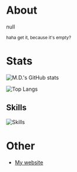 # About
null

<sup>haha get it, because it's empty?</sup>


# Stats
![M.D.'s GitHub stats](https://github-readme-stats.vercel.app/api?username=WlodekM&show_icons=true&include_all_commits=true)

![Top Langs](https://github-readme-stats.vercel.app/api/top-langs/?username=WlodekM&langs_count=1000&layout=compact)

<!-- ![GitHub Streak](http://github-readme-streak-stats.herokuapp.com?user=WlodekM) -->
## Skills
![Skills](https://skillicons.dev/icons?i=js,nodejs,html,css,md,bootstrap,svelte,cloudflare,replit,vscode,express)

# Other
- [My website](https://wlodekm.github.io/)
